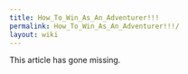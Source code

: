 ```yaml
---
title: How_To_Win_As_An_Adventurer!!!
permalink: How_To_Win_As_An_Adventurer!!!/
layout: wiki
---
```


This article has gone missing.

